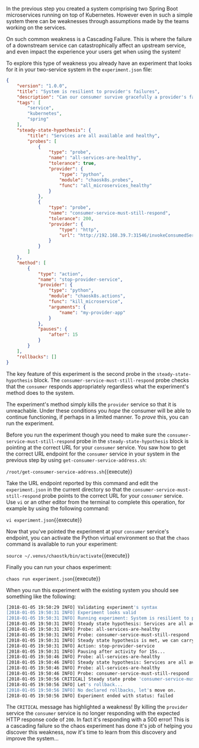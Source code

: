 In the previous step you created a system comprising two Spring Boot microservices running on top of Kubernetes. However even in such a simple system there can be weaknesses through assumptions made by the teams working on the services.

On such common weakness is a Cascading Failure. This is where the failure of a downstream service can catastrophically affect an upstream service, and even impact the experience your users get when using the system!

To explore this type of weakness you already have an experiment that looks for it in your two-service system in the `experiment.json` file:

```json
{
    "version": "1.0.0",
    "title": "System is resilient to provider's failures",
    "description": "Can our consumer survive gracefully a provider's failure?",
    "tags": [
        "service",
        "kubernetes",
        "spring"
    ],
    "steady-state-hypothesis": {
        "title": "Services are all available and healthy",
        "probes": [
            {
                "type": "probe",
                "name": "all-services-are-healthy",
                "tolerance": true,
                "provider": {
                    "type": "python",
                    "module": "chaosk8s.probes",
                    "func": "all_microservices_healthy"
                }
            },
            {
                "type": "probe",
                "name": "consumer-service-must-still-respond",
                "tolerance": 200,
                "provider": {
                    "type": "http",
                    "url": "http://192.168.39.7:31546/invokeConsumedService"
                }
            }
        ]
    },
    "method": [
        {
            "type": "action",
            "name": "stop-provider-service",
            "provider": {
                "type": "python",
                "module": "chaosk8s.actions",
                "func": "kill_microservice",
                "arguments": {
                    "name": "my-provider-app"
                }
            },
            "pauses": {
                "after": 15
            }
        }
    ],
    "rollbacks": []
}
```

The key feature of this experiment is the second probe in the `steady-state-hypothesis` block. The `consumer-service-must-still-respond` probe checks that the `consumer` responds appropriately regardless what the experiment's method does to the system.

The experiment's method simply kills the `provider` service so that it is unreachable. Under these conditions you _hope_ the consumer will be able to continue functioning, if perhaps in a limited manner. To _prove_ this, you can run the experiment.

Before you run the experiment though you need to make sure the `consumer-service-must-still-respond` probe in the `steady-state-hypothesis` block is pointing at the correct URL for your `consumer` service. You saw how to get the correct URL endpoint for the `consumer` service in your system in the previous step by using `get-consumer-service-address.sh`:

`/root/get-consumer-service-address.sh`{{execute}}

Take the URL endpoint reported by this command and edit the `experiment.json` in the current directory so that the `consumer-service-must-still-respond` probe points to the correct URL for your `consumer` service. Use `vi` or an other editor from the terminal to complete this operation, for example by using the following command:

`vi experiment.json`{{execute}}

Now that you've pointed the experiment at your `consumer` service's endpoint, you can activate the Python virtual environment so that the `chaos` command is available to run your experiment:

`source ~/.venvs/chaostk/bin/activate`{{execute}}

Finally you can run your chaos experiment:

`chaos run experiment.json`{{execute}}

When you run this experiment with the existing system you should see something 
like the following:

```bash
[2018-01-05 19:50:29 INFO] Validating experiment's syntax
[2018-01-05 19:50:31 INFO] Experiment looks valid
[2018-01-05 19:50:31 INFO] Running experiment: System is resilient to provider's failures
[2018-01-05 19:50:31 INFO] Steady state hypothesis: Services are all available and healthy
[2018-01-05 19:50:31 INFO] Probe: all-services-are-healthy
[2018-01-05 19:50:31 INFO] Probe: consumer-service-must-still-respond
[2018-01-05 19:50:31 INFO] Steady state hypothesis is met, we can carry on!
[2018-01-05 19:50:31 INFO] Action: stop-provider-service
[2018-01-05 19:50:31 INFO] Pausing after activity for 15s...
[2018-01-05 19:50:46 INFO] Probe: all-services-are-healthy
[2018-01-05 19:50:46 INFO] Steady state hypothesis: Services are all available and healthy
[2018-01-05 19:50:46 INFO] Probe: all-services-are-healthy
[2018-01-05 19:50:46 INFO] Probe: consumer-service-must-still-respond
[2018-01-05 19:50:56 CRITICAL] Steady state probe 'consumer-service-must-still-respond' is not in the given tolerance so failing this experiment
[2018-01-05 19:50:56 INFO] Let's rollback...
[2018-01-05 19:50:56 INFO] No declared rollbacks, let's move on.
[2018-01-05 19:50:56 INFO] Experiment ended with status: failed
```

The `CRITICAL` message has highlighted a weakness! By killing the `provider` service the `consumer` service is no longer responding with the expected HTTP response code of `200`. In fact it's responding with a 500 error! This is a cascading failure so the chaos experiment has done it's job of helping you discover this weakness, now it's time to learn from this discovery and improve the system...